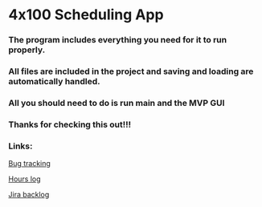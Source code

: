 # 4x100 Scheduling App

### The program includes everything you need for it to run properly.
### All files are included in the project and saving and loading are automatically handled.
### All you should need to do is run main and the MVP GUI
### Thanks for checking this out!!!

### Links:

[Bug tracking](https://grovecitycollege-my.sharepoint.com/:x:/g/personal/abbottcm21_gcc_edu/EUk1wXccwPpKoWNu43gSV1cB4Ofe_uT17aIhK_wpxXE29A?e=66fi91&nav=MTVfezUyNUFCMjQ5LTMxQ0QtNEExMS04NTE1LTY0MkQyODM3ODZFNH0)

[Hours log](https://grovecitycollege-my.sharepoint.com/:x:/g/personal/abbottcm21_gcc_edu/EUk1wXccwPpKoWNu43gSV1cB4Ofe_uT17aIhK_wpxXE29A?e=6UfEzi&nav=MTVfezU0MEIxMUI5LTE5RTctNDFEMS1CM0EwLTYwQkEwM0VDNjQzQ30)

[Jira backlog](https://4x100-gcc.atlassian.net/jira/software/projects/X4100/boards/2/backlog)
